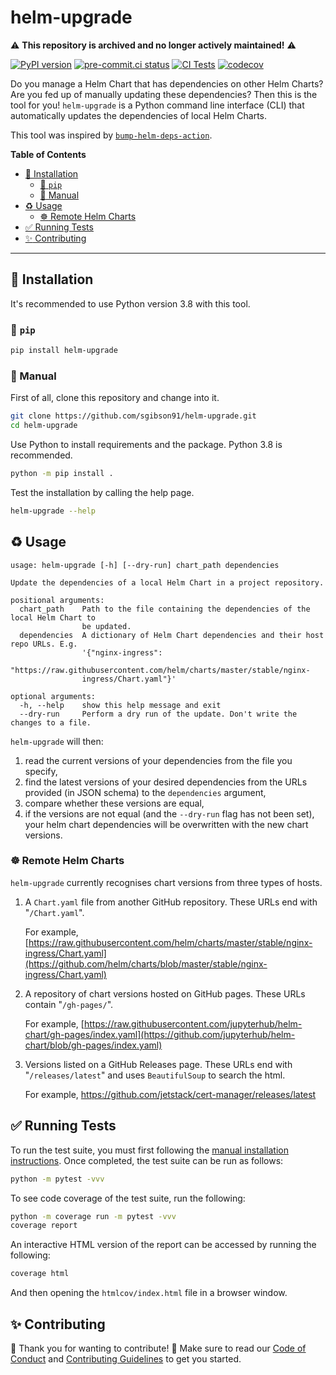 # helm-upgrade

⚠️ **This repository is archived and no longer actively maintained!** ⚠️

[![PyPI version](https://badge.fury.io/py/helm-upgrade.svg)](https://badge.fury.io/py/helm-upgrade) [![pre-commit.ci status](https://results.pre-commit.ci/badge/github/sgibson91/helm-upgrade/main.svg)](https://results.pre-commit.ci/latest/github/sgibson91/helm-upgrade/main) [![CI Tests](https://github.com/sgibson91/helm-upgrade/actions/workflows/ci.yaml/badge.svg)](https://github.com/sgibson91/helm-upgrade/actions/workflows/ci.yaml) [![codecov](https://codecov.io/gh/sgibson91/helm-upgrade/branch/main/graph/badge.svg?token=U2HTE7X6BK)](https://codecov.io/gh/sgibson91/helm-upgrade)

Do you manage a Helm Chart that has dependencies on other Helm Charts?
Are you fed up of manually updating these dependencies?
Then this is the tool for you!
`helm-upgrade` is a Python command line interface (CLI) that automatically updates the dependencies of local Helm Charts.

This tool was inspired by [`bump-helm-deps-action`](https://github.com/sgibson91/bump-helm-deps-action).

**Table of Contents**

- [:rocket: Installation](#rocket-installation)
  - [:snake: `pip`](#snake-pip)
  - [:wrench: Manual](#wrench-manual)
- [:recycle: Usage](#recycle-usage)
  - [:wheel_of_dharma: Remote Helm Charts](#wheel_of_dharma-remote-helm-charts)
- [:white_check_mark: Running Tests](#white_check_mark-running-tests)
- [:sparkles: Contributing](#sparkles-contributing)

---

## :rocket: Installation

It's recommended to use Python version 3.8 with this tool.

### :snake: `pip`

```bash
pip install helm-upgrade
```

### :wrench: Manual

First of all, clone this repository and change into it.

```bash
git clone https://github.com/sgibson91/helm-upgrade.git
cd helm-upgrade
```

Use Python to install requirements and the package.
Python 3.8 is recommended.

```bash
python -m pip install .
```

Test the installation by calling the help page.

```bash
helm-upgrade --help
```

## :recycle: Usage

```
usage: helm-upgrade [-h] [--dry-run] chart_path dependencies

Update the dependencies of a local Helm Chart in a project repository.

positional arguments:
  chart_path    Path to the file containing the dependencies of the local Helm Chart to
                be updated.
  dependencies  A dictionary of Helm Chart dependencies and their host repo URLs. E.g.
                '{"nginx-ingress":
                "https://raw.githubusercontent.com/helm/charts/master/stable/nginx-
                ingress/Chart.yaml"}'

optional arguments:
  -h, --help    show this help message and exit
  --dry-run     Perform a dry run of the update. Don't write the changes to a file.
```

`helm-upgrade` will then:

1) read the current versions of your dependencies from the file you specify,
2) find the latest versions of your desired dependencies from the URLs provided (in JSON schema) to the `dependencies` argument,
3) compare whether these versions are equal,
4) if the versions are not equal (and the `--dry-run` flag has not been set), your helm chart dependencies will be overwritten with the new chart versions.

### :wheel_of_dharma: Remote Helm Charts

`helm-upgrade` currently recognises chart versions from three types of hosts.

1) A `Chart.yaml` file from another GitHub repository.
   These URLs end with "`/Chart.yaml`".

   For example, [https://raw.githubusercontent.com/helm/charts/master/stable/nginx-ingress/Chart.yaml](https://github.com/helm/charts/blob/master/stable/nginx-ingress/Chart.yaml)

2) A repository of chart versions hosted on GitHub pages.
   These URLs contain "`/gh-pages/`".

   For example, [https://raw.githubusercontent.com/jupyterhub/helm-chart/gh-pages/index.yaml](https://github.com/jupyterhub/helm-chart/blob/gh-pages/index.yaml)

3) Versions listed on a GitHub Releases page.
   These URLs end with "`/releases/latest`" and uses `BeautifulSoup` to search the html.

   For example, <https://github.com/jetstack/cert-manager/releases/latest>

## :white_check_mark: Running Tests

To run the test suite, you must first following the [manual installation instructions](#wrench-manual).
Once completed, the test suite can be run as follows:

```bash
python -m pytest -vvv
```

To see code coverage of the test suite, run the following:

```bash
python -m coverage run -m pytest -vvv
coverage report
```

An interactive HTML version of the report can be accessed by running the following:

```bash
coverage html
```

And then opening the `htmlcov/index.html` file in a browser window.

## :sparkles: Contributing

:tada: Thank you for wanting to contribute! :tada:
Make sure to read our [Code of Conduct](CODE_OF_CONDUCT.md) and [Contributing Guidelines](CONTRIBUTING.md) to get you started.
